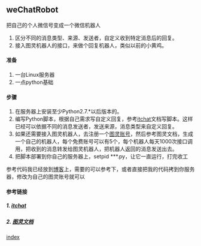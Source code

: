 ## weChatRobot

把自己的个人微信号变成一个微信机器人

1. 区分不同的消息类型、来源、发送者，自定义收到特定消息后的回复。
2. 接入图灵机器人的接口，来做个回复机器人，类似以前的小黄鸡。

#### 准备

1. 一台Linux服务器
2. 一点python基础

#### 步骤

1. 在服务器上安装至少Python2.7.*以后版本的。
2. 编写Python脚本，根据自己需求写自定义回复，参考[itchat](https://github.com/littlecodersh/ItChat)文档写脚本。这样已经可以依据不同的消息发送者，发送来源，消息类型来自定义回复。
3. 如果还需要接入图灵机器人，去注册一个[图灵账号](http://www.tuling123.com)，然后参考图灵文档，生成一个自己的机器人，每个免费账号可以有5个，每个机器人每天1000次接口调用，把收到的消息转发给图灵机器人，把机器人返回的消息发送出去。
4. 把脚本部署到你自己的服务器上，setpid ***.py，让它一直运行，打完收工

参考代码我已经放到[博客](https://github.com/supergithuber/supergithuber.github.io/blob/master/code/wechat.py)上，需要的可以参考下，或者直接把我的代码拷到你服务器，修改为自己的图灵账号就可以

#### 参考链接

##### 1. [itchat](https://github.com/littlecodersh/ItChat)
##### 2. [图灵文档](http://www.tuling123.com/help/h_cent_webapi.jhtml)

[index](http://itchat.readthedocs.io/zh/latest/tutorial/tutorial0/#_1)